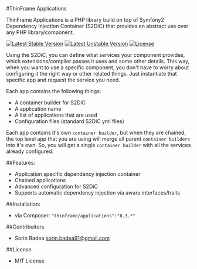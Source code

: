 #ThinFrame Applications

ThinFrame Applications is a PHP library build on top of Symfony2 Dependency Injection Container (S2DiC) that provides an abstract use over any PHP library/component.

[![Latest Stable Version](https://poser.pugx.org/thinframe/applications/v/stable.png)](https://packagist.org/packages/thinframe/applications)
[![Latest Unstable Version](https://poser.pugx.org/thinframe/applications/v/unstable.png)](https://packagist.org/packages/thinframe/applications)
[![License](https://poser.pugx.org/thinframe/applications/license.png)](https://packagist.org/packages/thinframe/applications)

Using the S2DiC, you can define what services your component provides, which extensions/compiler passes it uses and some other details.
This way, when you want to use a specific component, you don't have to worry about configuring it the right way or other related things.
Just instantiate that specific app and request the service you need.

Each app contains the following things:

* A container builder for S2DiC
* A application name
* A list of applications that are used
* Configuration files (standard S2DiC yml files)

Each app contains it's own `container builder`, but when they are chained,
the top level app that you are using will merge all parent `container builders` into it's own.
So, you will get a single `container builder` with all the services already configured.

##Features:

* Application specific dependency injection container
* Chained applications
* Advanced configuration for S2DiC
* Supports automatic dependency injection via aware interfaces/traits


##Installation:
* via Composer: `"thinframe/applications":"0.3.*"`


##Contribuitors
* Sorin Badea <sorin.badea91@gmail.com>

##License
* MIT License